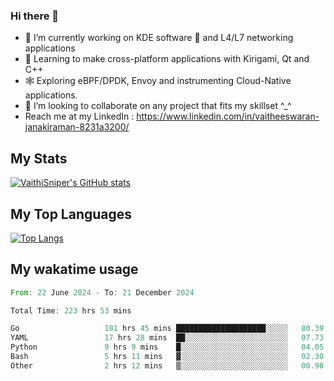 ### Hi there 👋

- 🔭 I’m currently working on KDE software 💓 and L4/L7 networking applications 
- 📖 Learning to make cross-platform applications with Kirigami, Qt and C++
- 🕸️ Exploring eBPF/DPDK, Envoy and instrumenting Cloud-Native applications. 
- 👯 I’m looking to collaborate on any project that fits my skillset ^_^
- Reach me at my LinkedIn : https://www.linkedin.com/in/vaitheeswaran-janakiraman-8231a3200/

## My Stats
[![VaithiSniper's GitHub stats](https://github-readme-stats.vercel.app/api?username=VaithiSniper&hide=stars&theme=radical)](https://github.com/anuraghazra/github-readme-stats)

## My Top Languages

[![Top Langs](https://github-readme-stats.vercel.app/api/top-langs/?username=VaithiSniper&layout=compact)](https://github.com/anuraghazra/github-readme-stats)

## My wakatime usage

<!--START_SECTION:waka-->

```rust
From: 22 June 2024 - To: 21 December 2024

Total Time: 223 hrs 53 mins

Go                   181 hrs 45 mins ████████████████████░░░░░   80.39 %
YAML                 17 hrs 28 mins  ██░░░░░░░░░░░░░░░░░░░░░░░   07.73 %
Python               9 hrs 9 mins    █░░░░░░░░░░░░░░░░░░░░░░░░   04.05 %
Bash                 5 hrs 11 mins   ▓░░░░░░░░░░░░░░░░░░░░░░░░   02.30 %
Other                2 hrs 12 mins   ▒░░░░░░░░░░░░░░░░░░░░░░░░   00.98 %
```

<!--END_SECTION:waka-->
